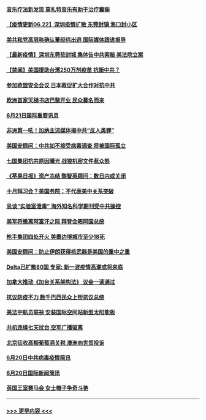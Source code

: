 #### [音乐疗法新发现 莫扎特音乐有助于治疗癫痫](../pages/prog202/a103147658.md?t=06221001) 
#### [【疫情更新06.22】深圳疫情扩散 东莞封镇 海口封小区](../pages/prog202/a103133785.md?t=06221001) 
#### [美共和党高层称确认董经纬出逃 国际媒体跟进报导](../pages/prog202/a103147881.md?t=06221001) 
#### [【最新疫情】深圳东莞软封城 集体告中共索赔 美法院立案](../pages/prog202/a103147832.md?t=06221001) 
#### [【禁闻】美国援助台湾250万剂疫苗 抗衡中共？](../pages/prog202/a103147786.md?t=06221001) 
#### [参加欧盟安全会议 日本敦促扩大合作对抗中共](../pages/prog202/a103147664.md?t=06221001) 
#### [欧洲首家天梯书店巴黎开业 民众慕名而来](../pages/prog202/a103147695.md?t=06221001) 
#### [6月21日国际重要讯息](../pages/prog202/a103147569.md?t=06221001) 
#### [非洲第一吼！加纳主流媒体揭中共“反人类罪”](../pages/prog202/a103147582.md?t=06221001) 
#### [美国安顾问：中共如不接受病毒调查 将被国际孤立](../pages/prog202/a103147558.md?t=06221001) 
#### [七国集团抗共原因曝光 战狼机密文件惹众怒](../pages/prog202/a103147520.md?t=06221001) 
#### [《苹果日报》资产冻结 黎智英顾问：数日内或关闭](../pages/prog202/a103147495.md?t=06221001) 
#### [十月拜习会？美国务院：不代表美中关系突破](../pages/prog202/a103147293.md?t=06221001) 
#### [忌谈“实验室泄毒” 海外知名科学期刊受中共操控](../pages/prog202/a103147438.md?t=06221001) 
#### [美军将撤离阿富汗之际 拜登会晤阿国总统](../pages/prog202/a103147452.md?t=06221001) 
#### [枪手集团四处开火 美墨边境城市至少18死](../pages/prog202/a103147415.md?t=06221001) 
#### [美国安顾问：防止伊朗获得核武器是美国的重中之重](../pages/prog202/a103147414.md?t=06221001) 
#### [Delta已扩散80国 专家: 新一波疫情高潮或将来临](../pages/prog202/a103147313.md?t=06221001) 
#### [加拿大推动《加台关系架构法》 议会一读通过](../pages/prog202/a103147349.md?t=06221001) 
#### [抗议防疫不力 数千巴西民众上街抗议总统](../pages/prog202/a103147320.md?t=06221001) 
#### [美法宇航员联袂 安装国际空间站新型太阳能板](../pages/prog202/a103147314.md?t=06221001) 
#### [共机连续七天扰台 空军广播驱离](../pages/prog202/a103147298.md?t=06221001) 
#### [北京征收高额葡萄酒关税 澳洲向世贸投诉](../pages/prog202/a103147215.md?t=06221001) 
#### [6月20日中共病毒疫情简讯](../pages/prog202/a103147207.md?t=06221001) 
#### [6月20日国际新闻简讯](../pages/prog202/a103147199.md?t=06221001) 
#### [英国王室赛马会 女士帽子争奇斗艳](../pages/prog202/a103147177.md?t=06221001) 

----
#### [ >>> 更早内容 <<< ](../indexes/prog202-earlier.md)
